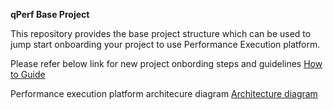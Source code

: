 **qPerf Base Project**

This repository provides the base project structure which can be used to jump start onboarding your project to use Performance Execution platform.

Please refer below link for new project onbording steps and guidelines
[How to Guide](https://syscobt.atlassian.net/wiki/spaces/TQATeam/pages/1117685646/How+To+Onboard+your+performance+test+project+to+new+on-demand+performance+environment "How to Guide")


Performance execution platform architecure diagram
[Architecture diagram](https://syscobt.atlassian.net/wiki/spaces/TQATeam/pages/962495544/On-demand+JMeter+Cluster+Creation+on+Amazon+EKS "Architecture diagram")
